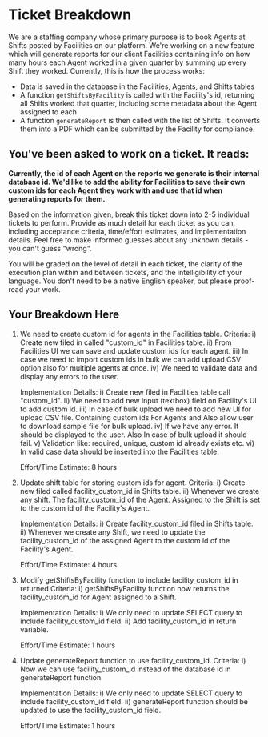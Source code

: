 # Ticket Breakdown

We are a staffing company whose primary purpose is to book Agents at Shifts posted by Facilities on our platform. We're working on a new feature which will generate reports for our client Facilities containing info on how many hours each Agent worked in a given quarter by summing up every Shift they worked. Currently, this is how the process works:

- Data is saved in the database in the Facilities, Agents, and Shifts tables
- A function `getShiftsByFacility` is called with the Facility's id, returning all Shifts worked that quarter, including some metadata about the Agent assigned to each
- A function `generateReport` is then called with the list of Shifts. It converts them into a PDF which can be submitted by the Facility for compliance.

## You've been asked to work on a ticket. It reads:

**Currently, the id of each Agent on the reports we generate is their internal database id. We'd like to add the ability for Facilities to save their own custom ids for each Agent they work with and use that id when generating reports for them.**

Based on the information given, break this ticket down into 2-5 individual tickets to perform. Provide as much detail for each ticket as you can, including acceptance criteria, time/effort estimates, and implementation details. Feel free to make informed guesses about any unknown details - you can't guess "wrong".

You will be graded on the level of detail in each ticket, the clarity of the execution plan within and between tickets, and the intelligibility of your language. You don't need to be a native English speaker, but please proof-read your work.

## Your Breakdown Here

1. We need to create custom id for agents in the Facilities table.
   Criteria:
   i) Create new filed in called "custom_id" in Facilities table.
   ii) From Facilities UI we can save and update custom ids for each agent.
   iii) In case we need to import custom ids in bulk we can add upload CSV option also for multiple agents at once.
   iv) We need to validate data and display any errors to the user.

   Implementation Details:
   i) Create new filed in Facilities table call "custom_id".
   ii) We need to add new input (textbox) field on Facility's UI to add custom id.
   iii) In case of bulk upload we need to add new UI for upload CSV file. Containing custom ids For Agents and Also allow user to download sample file for bulk upload.
   iv) If we have any error. It should be displayed to the user. Also In case of bulk upload it should fail.
   v) Validation like: required, unique, custom id already exists etc.
   vi) In valid case data should be inserted into the Facilities table.

   Effort/Time Estimate: 8 hours

2. Update shift table for storing custom ids for agent.
   Criteria:
   i) Create new filed called facility_custom_id in Shifts table.
   ii) Whenever we create any shift. The facility_custom_id of the Agent. Assigned to the Shift is set to the custom id of the Facility's Agent.

   Implementation Details:
   i) Create facility_custom_id filed in Shifts table.
   ii) Whenever we create any Shift, we need to update the facility_custom_id of the assigned Agent to the custom id of the Facility's Agent.

   Effort/Time Estimate: 4 hours

3. Modify getShiftsByFacility function to include facility_custom_id in returned
   Criteria:
   i) getShiftsByFacility function now returns the facility_custom_id for Agent assigned to a Shift.

   Implementation Details:
   i) We only need to update SELECT query to include facility_custom_id field.
   ii) Add facility_custom_id in return variable.

   Effort/Time Estimate: 1 hours

4. Update generateReport function to use facility_custom_id.
   Criteria:
   i) Now we can use facility_custom_id instead of the database id in generateReport function.

   Implementation Details:
   i) We only need to update SELECT query to include facility_custom_id field.
   ii) generateReport function should be updated to use the facility_custom_id field.

   Effort/Time Estimate: 1 hours
